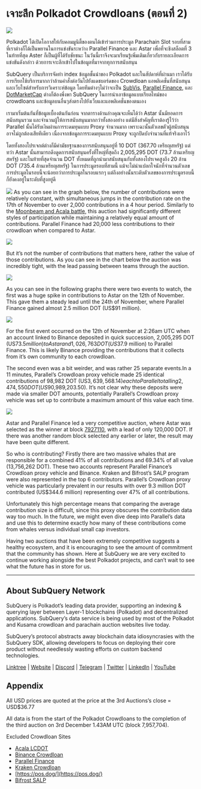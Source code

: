 # เจาะลึก Polkadot Crowdloans (ตอนที่ 2)

![](https://miro.medium.com/max/1400/0*MqQhXJbmnfMSqf-8)

Polkadot ได้เปิดโอกาสให้กับคอมมูนิตี้ของตนได้เข้าร่วมการประมูล Parachain Slot รอบที่สาม ที่เราต่างก็ได้เป็นพยานในการแข่งขันระหว่าง Parallel Finance และ Astar เพื่อที่จะชิงสล็อตที่ 3 ในท้ายที่สุด Aster ก็เป็นผู้ที่ได้รับชัยชนะ ในวันนี้เราจึงจะมาเรียนรู้เพิ่มเติมเกี่ยวกับรายละเอียดการแข่งขันดังกล่าว ด้วยการเจาะลึกเข้าไปในข้อมูลที่มาจากทุกการสนับสนุน

SubQuery เป็นบริการจัดทำ index ข้อมูลชั้นนำของ Polkadot และในสัปดาห์ที่ผ่านมา เราได้รับการเรียกใช้บริการมากกว่าล้านคำสั่งต่อวันไปยังแดชบอร์ดของ Crowdloan แอพลิเคชั่นที่สนับสนุน และเว็บไซต์สำหรับการวิเคราะห์ข้อมูล โดยทีมต่างๆไม่ว่าจะเป็น [SubVis](https://www.subvis.io/), [Parallel Finance](https://parallel.fi/), และ [DotMarketCap](https://dotmarketcap.com/) ต่างก็ต้องพึ่งพา SubQuery ในการนำเอาข้อมูลแบบเรียลไทม์ของ crowdloans และข้อมูลบนอื่นๆส่งตรงไปยังเว็บและแอพลิเคชั่นของตนเอง

เรามาเริ่มต้นกันที่ข้อมูลเบื้องต้นกันก่อน จากตารางด้านล่างคุณจะเห็นได้ว่า Astar นั้นมียอดการสนับสนุนรวม และจำนวนผู้ให้การสนับสนุนมากกว่าทั้งสองอย่าง แต่มีสิ่งสำคัญที่เราต้องรู้ไว้ว่า ​Parallel นั้นได้รับเงินผ่านการระดมทุนแบบ Proxy จำนวนมาก เพราะฉะนั้นตัวเลขตัวผู้สนับสนุนอาจไม่ถูกต้องเสียทีเดียว เนื่องจากข้อมูลการระดมทุนแบบ Proxy จะถูกปิดบังจำนวนที่แท้จริงเอาไว้

โดยทั้งสองโปรเจกต์ต่างก็มีค่ามัธยฐานของการสนับสนุนอยู่ที่ 10 DOT (367.70 เหรียญสหรัฐ) แต่ทว่า Astar นั้นสามารถดึงดูดการสนับสนุนครั้งที่ใหญ่ที่สุดถึง 2,005,295 DOT (73.7 ล้านเหรียญสหรัฐ) และในท้ายที่สุดจำนวน DOT ทั้งหมดที่ถูกนำมาสนับสนุนกับทั้งสองโปรเจคสูงถึง 20 ล้าน DOT (735.4 ล้านเหรียญสหรัฐ) ในการประมูลรอบที่สามนี้ แม้จะไม่น่าแปลกใจนักที่จำนวนตัวเลขการประมูลในรอบนี้จะน้อยกว่าการประมูลในรอบแรกๆ แต่ถึงอย่างนั้นระดับตัวเลขของการประมูลรอบนี้ก็ยังคงอยู่ในระดับที่สูงอยู่ดี

![](https://miro.medium.com/max/1920/1*cHMt10lANsqtkLYHCv6iWg.png) As you can see in the graph below, the number of contributions were relatively constant, with simultaneous jumps in the contribution rate on the 17th of November to over 2,000 contributions in a 4 hour period. Similarly to the [Moonbeam and Acala battle](./20211124-polkadot-crowdloans.md), this auction had significantly different styles of participation while maintaining a relatively equal amount of contributions. Parallel Finance had 20,000 less contributions to their crowdloan when compared to Astar.

![](https://miro.medium.com/max/1920/0*QLdNkyaQBBj3L9Eu)

But it’s not the number of contributions that matters here, rather the value of those contributions. As you can see in the chart below the auction was incredibly tight, with the lead passing between teams through the auction.

![](https://miro.medium.com/max/1920/0*AGGfB2oBSwoplGhv)

As you can see in the following graphs there were two events to watch, the first was a huge spike in contributions to Astar on the 12th of November. This gave them a steady lead until the 24th of November, where Parallel Finance gained almost 2.5 million DOT (US$91 million).

![](https://miro.medium.com/max/1920/0*UK4Drn6LXcjebF_V)

For the first event occurred on the 12th of November at 2:26am UTC when an account linked to Binance deposited in quick succession, 2,005,295 DOT (US$73.5 million) to Astar and 1,026,763 DOT (US$37.9 million) to Parallel Finance. This is likely Binance providing the contributions that it collects from it’s own community to each crowdloan.

The second even was a bit weirder, and was rather 25 separate events.In a 11 minutes, Parallel’s Crowdloan proxy vehicle made 25 identical contributions of 98,982 DOT (US$3,639,568.14) each to Parallel totalling 2,474,550 DOT (US$90,989,203.50). It’s not clear why these deposits were made via smaller DOT amounts, potentially Parallel’s Crowdloan proxy vehicle was set up to contribute a maximum amount of this value each time.

![](https://miro.medium.com/max/1920/0*ZErTVoVAvSJvaIsL)

Astar and Parallel Finance led a very competitive auction, where Astar was selected as the winner at block [7927110](https://polkadot.subscan.io/block/7927110), with a lead of only 120,000 DOT. If there was another random block selected any earlier or later, the result may have been quite different.

So who is contributing? Firstly there are two massive whales that are responsible for a combined 41% of all contributions and 69.34% of all value (13,756,262 DOT). These two accounts represent Parallel Finance’s Crowdloan proxy vehicle and Binance. Kraken and Bifrost’s SALP program were also represented in the top 6 contributors. Parallel’s Crowdloan proxy vehicle was particularly prevalent in our results with over 9.3 million DOT contributed (US$344.6 million) representing over 47% of all contributions.

Unfortunately this high percentage means that comparing the average contribution size is difficult, since this proxy obscures the contribution data way too much. In the future, we might even dive deep into Parallel’s data and use this to determine exactly how many of these contributions come from whales versus individual small cap investors.

Having two auctions that have been extremely competitive suggests a healthy ecosystem, and it is encouraging to see the amount of commitment that the community has shown. Here at SubQuery we are very excited to continue working alongside the best Polkadot projects, and can’t wait to see what the future has in store for us.

---

## About SubQuery Network

SubQuery is Polkadot’s leading data provider, supporting an indexing & querying layer between Layer-1 blockchains (Polkadot) and decentralized applications. SubQuery’s data service is being used by most of the Polkadot and Kusama crowdloan and parachain auction websites live today.

SubQuery’s protocol abstracts away blockchain data idiosyncrasies with the SubQuery SDK, allowing developers to focus on deploying their core product without needlessly wasting efforts on custom backend technologies.

​​​​[Linktree](https://linktr.ee/subquerynetwork) | [Website](https://subquery.network/) | [Discord](https://discord.com/invite/78zg8aBSMG) | [Telegram](https://t.me/subquerynetwork) | [Twitter](https://twitter.com/subquerynetwork) | [LinkedIn](https://www.linkedin.com/company/subquery) | [YouTube](https://www.youtube.com/channel/UCi1a6NUUjegcLHDFLr7CqLw)

## Appendix

All USD prices are quoted at the price at the 3rd Auctions’s close = USD$36.77

All data is from the start of the Polkadot Crowdloans to the completion of the third auction on 3rd December 1.43AM UTC (block 7,957,704).

Excluded Crowdloan Sites

- [Acala LCDOT](https://medium.com/acalanetwork/acala-liquid-crowdloan-dot-lcdot-launch-on-polkadot-f28d8f561157)
- [Binance Crowdloan](https://www.binance.com/en/dotslot)
- [Parallel Finance](https://crowdloan.parallel.fi/#/auction/polkadot)
- [Kraken Crowdloan](https://www.kraken.com/learn/parachain-auctions)
- [https://pos.dog/](https://pos.dog/)
- [Bifrost SALP](https://medium.com/bifrost-finance/bifrost-announces-slot-auction-liquidity-protocol-salp-weekly-report-51-57a7f69aad34)
